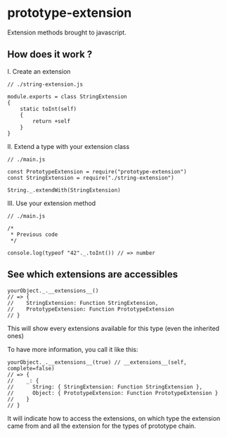 prototype-extension
===================

Extension methods brought to javascript.

How does it work ?
---
I. Create an extension
```
// ./string-extension.js

module.exports = class StringExtension
{
    static toInt(self)
    {
        return +self
    }
}
```
II. Extend a type with your extension class
```
// ./main.js

const PrototypeExtension = require("prototype-extension")
const StringExtension = require("./string-extension")

String._.extendWith(StringExtension)
```

III. Use your extension method
```
// ./main.js

/*
 * Previous code
 */

console.log(typeof "42"._.toInt()) // => number
```

See which extensions are accessibles
---

```
yourObject._.__extensions__()
// => {
//    StringExtension: Function StringExtension,
//    PrototypeExtension: Function PrototypeExtension
// }
```
This will show every extensions available for this type (even the inherited ones)

To have more information, you call it like this:
```
yourObject._.__extensions__(true) // __extensions__(self, complete=false)
// => {
//    _: {
//      String: { StringExtension: Function StringExtension },
//      Object: { PrototypeExtension: Function PrototypeExtension }
//    }
// }
```
It will indicate how to access the extensions, on which type the extension came from and all the extension for the types of prototype chain.
